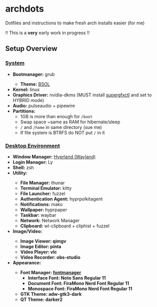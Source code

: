 # archdots
Dotfiles and instructions to make fresh arch installs easier (for me)

!! This is a <strong>very</strong> early work in progress !!

<h2>Setup Overview</h2>
  <h3 style="text-decoration: underline">System</h3>
    <ul>
      <li><strong>Bootmanager:</strong> grub</li>
        <ul>
          <li><strong>Theme:</strong> <a href="https://github.com/harishnkr/bsol">BSOL</a></li>
        </ul>
      <li><strong>Kernel:</strong> linux</li>
      <li><strong>Graphics Driver:</strong> nvidia-dkms (MUST install <a href="https://gitlab.com/asus-linux/supergfxctl">supergfxctl</a> and set to HYBRID mode)</li>
      <li><strong>Audio:</strong> pulseaudio + pipewire</li>
      <li>
      <strong>Partitions:</strong> 
      <ul>
        <li>1GB is more than enough for <code>/boot</code></li>
        <li>Swap space ~same as RAM for hibernate/sleep</li>
        <li><code>/</code> and <code>/home</code> in same directory (sue me)</li>
        <li>If file system is BTRFS do NOT put <code>/</code> in it</li>
      </ul>
    </ul>

  <h3 style="text-decoration: underline">Desktop Environment</h3>
    <ul>
    <li><strong>Window Manager:</strong> <a href="https://github.com/hyprwm/Hyprland">Hyprland (Wayland)</a></li>
    <li><strong>Login Manager:</strong> Ly</li>
    <li><strong>Shell:</strong> zsh</li>
    <li><strong>Utility:</strong></li>
    <ul>
      <li><strong>File Manager:</strong> thunar</li>
      <li><strong>Terminal Emulator:</strong> kitty</li>
      <li><strong>File Launcher:</strong> fuzzel</li>
      <li><strong>Authentication Agent:</strong> hyprpolkitagent</li>
      <li><strong>Notifications:</strong> mako</li>
      <li><strong>Wallpaper:</strong> hyprpaper</li>
      <li><strong>Taskbar:</strong> waybar</li>
      <li><strong>Network:</strong> Network Manager</li>
      <li><strong>Clipboard:</strong> wl-clipboard + cliphist + fuzzel</li>
    </ul>
    <li><strong>Image/Video:</li>
    <ul>
      <li><strong>Image Viewer:</strong> qimgv</li>
      <li><strong>Image Editor:</strong> pinta</li>
      <li><strong>Video Player:</strong> vlc</li>
      <li><strong>Video Recorder:</strong> obs-studio</li>
    </ul>
    <li><strong>Appearance:</strong></li>
    <ul>
      <li>
        <strong>Font Manager:</strong> <a href="https://github.com/FontManager/font-manager">fontmanager</a>
        <ul>
          <li><strong>Interface Font:</strong> Noto Sans Regular 11</li>
          <li><strong>Document Font:</strong> FiraMono Nerd Font Regular 11</li>
          <li><strong>Monospace Font:</strong> FiraMono Nerd Font Regular 11</li>
        </ul>
      </li>
      <li><strong>GTK Theme:</strong> adw-gtk3-dark</li>
      <li><strong>QT Theme:</strong> darker2</li>
    </ul>
